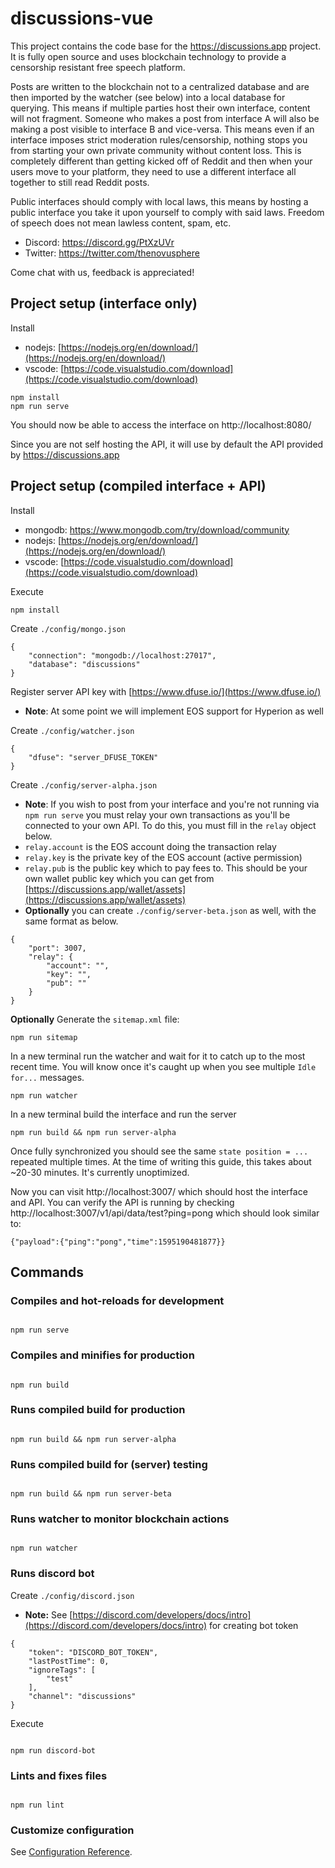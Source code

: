 # discussions-vue

This project contains the code base for the https://discussions.app project. It is fully open source and uses blockchain technology to provide a censorship resistant free speech platform.

Posts are written to the blockchain not to a centralized database and are then imported by the watcher (see below) into a local database for querying. This means if multiple parties host their own interface, content will not fragment. Someone who makes a post from interface A will also be making a post visible to interface B and vice-versa. This means even if an interface imposes strict moderation rules/censorship, nothing stops you from starting your own private community without content loss. This is completely different than getting kicked off of Reddit and then when your users move to your platform, they need to use a different interface all together to still read Reddit posts.

Public interfaces should comply with local laws, this means by hosting a public interface you take it upon yourself to comply with said laws. Freedom of speech does not mean lawless content, spam, etc.

- Discord: https://discord.gg/PtXzUVr
- Twitter: https://twitter.com/thenovusphere

Come chat with us, feedback is appreciated!

## Project setup (interface only)

Install
- nodejs: [https://nodejs.org/en/download/](https://nodejs.org/en/download/)
- vscode: [https://code.visualstudio.com/download](https://code.visualstudio.com/download)

```
npm install
npm run serve
```

You should now be able to access the interface on http://localhost:8080/ 

Since you are not self hosting the API, it will use by default the API provided by https://discussions.app

## Project setup (compiled interface + API)

Install
- mongodb: https://www.mongodb.com/try/download/community
- nodejs: [https://nodejs.org/en/download/](https://nodejs.org/en/download/)
- vscode: [https://code.visualstudio.com/download](https://code.visualstudio.com/download)

Execute
```
npm install
```

Create `./config/mongo.json`
```
{
	"connection": "mongodb://localhost:27017",
	"database": "discussions"
}
```

Register server API key with [https://www.dfuse.io/](https://www.dfuse.io/)
- **Note**: At some point we will implement EOS support for Hyperion as well

Create `./config/watcher.json`
```
{
	"dfuse": "server_DFUSE_TOKEN"
}
```
Create `./config/server-alpha.json`
- **Note**: If you wish to post from your interface and you're not running via `npm run serve` you must relay your own transactions as you'll be connected to your own API. To do this, you must fill in the `relay` object below.
- `relay.account` is the EOS account doing the transaction relay
- `relay.key` is the private key of the EOS account (active permission)
- `relay.pub` is the public key which to pay fees to. This should be your own wallet public key which you can get from [https://discussions.app/wallet/assets](https://discussions.app/wallet/assets)
- **Optionally** you can create `./config/server-beta.json` as well, with the same format as below.
```
{
    "port": 3007,
    "relay": {
        "account": "",
        "key": "",
        "pub": ""
    }
}
```

**Optionally** Generate the `sitemap.xml` file:
```
npm run sitemap
```
In a new terminal run the watcher and wait for it to catch up to the most recent time. You will know once it's caught up when you see multiple `Idle for...` messages.
```
npm run watcher
```
In a new terminal build the interface and run the server
```
npm run build && npm run server-alpha
```

Once fully synchronized you should see the same `state position = ...` repeated multiple times. At the time of writing this guide, this takes about ~20-30 minutes. It's currently unoptimized.

Now you can visit http://localhost:3007/ which should host the interface and API. You can verify the API is running by checking http://localhost:3007/v1/api/data/test?ping=pong which should look similar to:
```
{"payload":{"ping":"pong","time":1595190481877}}
```

## Commands
  

### Compiles and hot-reloads for development

```

npm run serve

```

  

### Compiles and minifies for production

```

npm run build

```

  

### Runs compiled build for production

```

npm run build && npm run server-alpha

```

  

### Runs compiled build for (server) testing

```

npm run build && npm run server-beta

```

  

### Runs watcher to monitor blockchain actions

```

npm run watcher

```

  

### Runs discord bot

Create `./config/discord.json`
- **Note:** See [https://discord.com/developers/docs/intro](https://discord.com/developers/docs/intro) for creating bot token
```
{
	"token": "DISCORD_BOT_TOKEN",
	"lastPostTime": 0,
	"ignoreTags": [
		"test"
	],
	"channel": "discussions"
}
```
Execute

```

npm run discord-bot

```

  

### Lints and fixes files

```

npm run lint

```

  

### Customize configuration

See [Configuration Reference](https://cli.vuejs.org/config/).